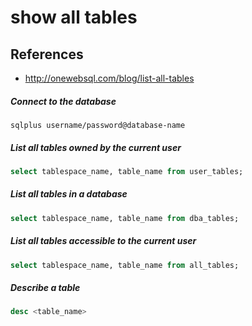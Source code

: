 # show all tables

## References
* http://onewebsql.com/blog/list-all-tables

##### Connect to the database
```
sqlplus username/password@database-name
```

##### List all tables owned by the current user
```sql
select tablespace_name, table_name from user_tables;
```

##### List all tables in a database
```sql
select tablespace_name, table_name from dba_tables;
```

##### List all tables accessible to the current user
```sql
select tablespace_name, table_name from all_tables;
```

##### Describe a table
```sql
desc <table_name>
```
